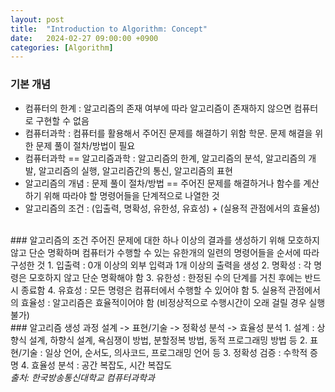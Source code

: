 ```yaml
---
layout: post
title:  "Introduction to Algorithm: Concept"
date:   2024-02-27 09:00:00 +0900
categories: [Algorithm]
---
```


### 기본 개념   
- 컴퓨터의 한계 : 알고리즘의 존재 여부에 따라 알고리즘이 존재하지 않으면 컴퓨터로 구현할 수 없음   
- 컴퓨터과학 : 컴퓨터를 활용해서 주어진 문제를 해결하기 위함 학문. 문제 해결을 위한 문제 풀이 절차/방법이 필요   
- 컴퓨터과학 == 알고리즘과학 : 알고리즘의 한계, 알고리즘의 분석, 알고리즘의 개발, 알고리즘의 실행, 알고리즘간의 통신, 알고리즘의 표현   
- 알고리즘의 개념 : 문제 풀이 절차/방법 == 주어진 문제를 해결하거나 함수를 계산하기 위해 따라야 할 명령어들을 단계적으로 나열한 것   
- 알고리즘의 조건 : (입출력, 명확성, 유한성, 유효성) + (실용적 관점에서의 효율성)   
   
<br />
### 알고리즘의 조건   
주어진 문제에 대한 하나 이상의 결과를 생성하기 위해 모호하지 않고 단순 명확하며 컴퓨터가 수행할 수 있는 유한개의 일련의 명령어들을 순서에 따라 구성한 것   
1. 입출력 : 0개 이상의 외부 입력과 1개 이상의 출력을 생성   
2. 명확성 : 각 명령은 모호하지 않고 단순 명확해야 함   
3. 유한성 : 한정된 수의 단계를 거친 후에는 반드시 종료함   
4. 유효성 : 모든 명령은 컴퓨터에서 수행할 수 있어야 함   
5. 실용적 관점에서의 효율성 : 알고리즘은 효율적이어야 함 (비정상적으로 수행시간이 오래 걸릴 경우 실행 불가)   
   
<br />
### 알고리즘 생성 과정   
설계 -> 표현/기술 -> 정확성 분석 -> 효율성 분석   
1. 설계 : 상향식 설계, 하향식 설계, 욕심쟁이 방법, 분할정복 방법, 동적 프로그래밍 방법 등   
2. 표현/기술 : 일상 언어, 순서도, 의사코드, 프로그래밍 언어 등   
3. 정확성 검증 : 수학적 증명   
4. 효율성 분석 : 공간 복잡도, 시간 복잡도   
   
<br />
<cite>출처: 한국방송통신대학교 컴퓨터과학과</cite>
